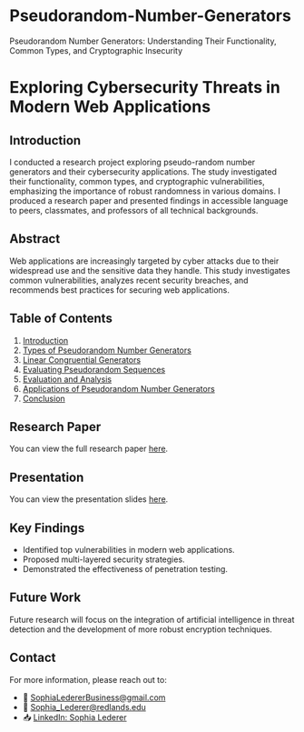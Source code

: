 # Pseudorandom-Number-Generators
Pseudorandom Number Generators: Understanding Their Functionality, Common Types, and Cryptographic Insecurity
# Exploring Cybersecurity Threats in Modern Web Applications

## Introduction

I conducted a research project exploring pseudo-random number generators and their cybersecurity applications. The study investigated their functionality, common types, and cryptographic vulnerabilities, emphasizing the importance of robust randomness in various domains. I produced a research paper and presented findings in accessible language to peers, classmates, and professors of all technical backgrounds.


## Abstract

Web applications are increasingly targeted by cyber attacks due to their widespread use and the sensitive data they handle. This study investigates common vulnerabilities, analyzes recent security breaches, and recommends best practices for securing web applications.

## Table of Contents

1. [Introduction](#introduction)
2. [Types of Pseudorandom Number Generators](#types-of-PRNGS)
3. [Linear Congruential Generators](#linear-congruential-generators)
4. [Evaluating Pseudorandom Sequences](#pseudorandom-sequences)
5. [Evaluation and Analysis](#analysis)
6. [Applications of Pseudorandom Number Generators](#applications)
7. [Conclusion](#conclusion)

## Research Paper

You can view the full research paper [here](./Research-Paper/Pseudorandom-Number-Generators-Research-Paper.docx).

## Presentation

You can view the presentation slides [here](./presentation/cybersecurity-presentation.pdf).

## Key Findings

- Identified top vulnerabilities in modern web applications.
- Proposed multi-layered security strategies.
- Demonstrated the effectiveness of penetration testing.

## Future Work

Future research will focus on the integration of artificial intelligence in threat detection and the development of more robust encryption techniques.

## Contact

For more information, please reach out to:
- 📧 [SophiaLedererBusiness@gmail.com](mailto:SophiaLedererBusiness@gmail.com)
- 📧 [Sophia_Lederer@redlands.edu](mailto:Sophia_Lederer@redlands.edu)
- 📥 [LinkedIn: Sophia Lederer](https://www.linkedin.com/in/sophia-lederer/)
